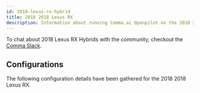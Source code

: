 ```yaml
---
id: 2018-lexus-rx-hybrid
title: 2018 2018 Lexus RX
description: Information about running Comma.ai Openpilot on the 2018 2018 Lexus RX
---
```





To chat about 2018 Lexus RX Hybrids with the community, checkout the  [Comma Slack](https://slack.comma.ai).
      
## Configurations
The following configuration details have been gathered for the 2018 2018 Lexus RX.








